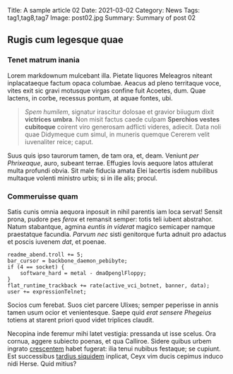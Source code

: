 Title: A sample article 02
Date: 2021-03-02
Category: News
Tags: tag1,tag8,tag7
Image: post02.jpg
Summary: Summary of post 02

## Rugis cum legesque quae

### Tenet matrum inania

Lorem markdownum mulcebant illa. Pietate liquores Meleagros niteant
inplacataeque factum opaca columbae. Aeacus ad pleno territaque voce, vites exit
sic gravi motusque virgas confine fuit Acoetes, dum. Quae lactens, in corbe,
recessus pontum, at aquae fontes, ubi.

> *Spem humilem*, signatur irascitur dolosae et gravior biiugum dixit
> **victrices umbra**. Non misit factus caede culpam **Sperchios vestes
> cubitoque** coirent viro generosam adflicti videres, adiecit. Data noli quae
> Didymeque cum simul, in muneris quemque Cererem velit iuvenaliter reice;
> caput.

Suus quis ipso taurorum tamen, de tam ora, et, deam. Veniunt *per Phrixeaque*,
auro, subeant terrae. Effugies Iovis aequore latos attulerat multa profundi
obvia. Sit male fiducia amata Elei lacertis isdem nubilibus multaque volenti
ministro urbis; si in ille alis; procul.

### Commeruisse quam

Satis cunis omnia aequora inposuit in nihil parentis iam loca servat! Sensit
prona, pudore pes *ferox* et remansit semper: totis teli iubent abstrahor. Natum
stabantque, agmina *euntis in viderat* magico semicaper namque praestatque
facundia. *Parvum nec* sisti genitorque furta adnuit pro adactus et poscis
iuvenem *dat*, et poenae.

    readme_abend.troll += 5;
    bar_cursor = backbone_daemon_pebibyte;
    if (4 == socket) {
        software_hard = metal - dmaOpenglFloppy;
    }
    flat_runtime_trackback += rate(active_vci_botnet, banner, data);
    user += expressionTelnet;

Socios cum ferebat. Suos ciet parcere Ulixes; semper peperisse in annis tamen
usum ocior et venientesque. Saepe quid *erat sensere Phegeius* totiens at
starent priori quod videt triplices claudit.

Necopina inde feremur mihi latet vestigia: pressanda ut isse scelus. Ora cornua,
aggere subiecto poenas, et qua Calliroe. Sidere quibus urbem ingrato
[crescentem](http://aequostibi.io/tibi) habet fugerat: ilia tenui nubibus
festaque; se cupiunt. Est successibus [tardius
siquidem](http://www.paterni-flammis.net/) inplicat, Ceyx vim ducis cepimus
induco nidi Herse. Quid mitius?
